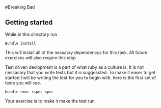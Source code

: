 #Breaking Bad

## Getting started

While in this directory run
```
Bundle install
```
This will install all of the nessasry dependencys for this task. All future exercises will also require this step

Test driven devlopment is a part of what ruby as a culture is. It is not nessasary that you write tests but it is suggessted.
To make it easer to get started I will be writing the test for you to begin with. here is the first set of tests you will see.

```
bundle exec rspec spec
```

Your exercise is to make it make the test run
